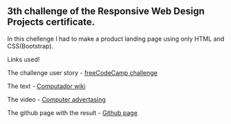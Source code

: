 ## 3th challenge of the Responsive Web Design Projects certificate.

In this chellenge I had to make a product landing page using only HTML and CSS(Bootstrap).

Links used!

The challenge user story - 
[freeCodeCamp challenge](https://www.freecodecamp.org/learn/responsive-web-design/responsive-web-design-projects/build-a-product-landing-page)

The text -
[Computador wiki](https://pt.wikipedia.org/wiki/Computador)

The video - 
[Computer advertasing](https://www.youtube.com/watch?v=12zfutD9JxQ)

The github page with the result - 
[Github page](https://leoantunesbrombilla.github.io/Product-Landing-Page/)
